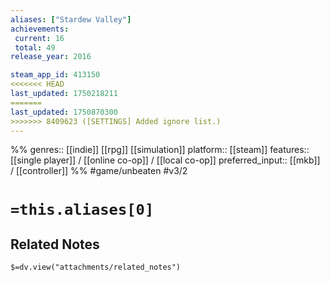 ```yaml
---
aliases: ["Stardew Valley"]
achievements:
 current: 16
 total: 49
release_year: 2016

steam_app_id: 413150
<<<<<<< HEAD
last_updated: 1750218211
=======
last_updated: 1750870300
>>>>>>> 8409623 ([SETTINGS] Added ignore list.)
---
```

%%
genres:: [[indie]] [[rpg]] [[simulation]]
platform:: [[steam]]
features:: [[single player]] / [[online co-op]] / [[local co-op]]
preferred_input:: [[mkb]] / [[controller]]
%%
#game/unbeaten
#v3/2

# `=this.aliases[0]`
## Related Notes
`$=dv.view("attachments/related_notes")`